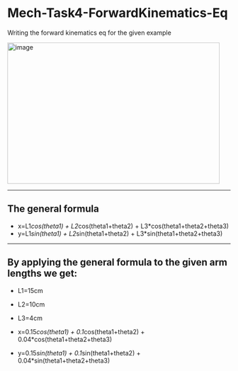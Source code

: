 # Mech-Task4-ForwardKinematics-Eq
Writing the forward kinematics eq for the given example 


<img width="479" height="319" alt="image" src="https://github.com/user-attachments/assets/2238a24f-1b8a-40a4-8ca9-59eea32fa6c9" />


---
## The general formula
- x=L1*cos(theta1) + L2*cos(theta1+theta2) + L3*cos(theta1+theta2+theta3)
- y=L1*sin(theta1) + L2*sin(theta1+theta2) + L3*sin(theta1+theta2+theta3)
---
## By applying the general formula to the given arm lengths we get:
- L1=15cm
- L2=10cm
- L3=4cm

- x=0.15*cos(theta1) + 0.1*cos(theta1+theta2) + 0.04*cos(theta1+theta2+theta3)
- y=0.15*sin(theta1) + 0.1*sin(theta1+theta2) + 0.04*sin(theta1+theta2+theta3)
